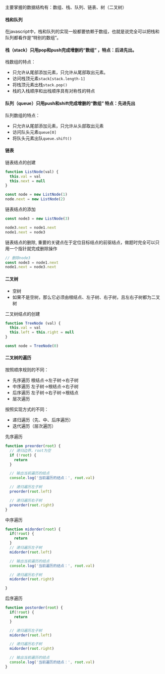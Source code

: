 主要掌握的数据结构有：数组、栈、队列、链表、树（二叉树）

#### 栈和队列

在javascript中，栈和队列的实现一般都要依赖于数组，也就是说完全可以把栈和队列都看作是“特别的数组”。

#### 栈（stack）只用pop和push完成增删的“数组” ，特点：后进先出。

栈数组的特点：

* 只允许从尾部添加元素，只允许从尾部取出元素。
* 访问栈顶元素`stack[stack.length-1]`
* 将栈顶元素出栈`stack.pop()`
* 栈的入栈顺序和出栈顺序具有对称性的特点

#### 队列（queue）只用push和shift完成增删的“数组” 特点：先进先出

队列数组的特点：

* 只允许从尾部添加元素，只允许从头部取出元素
* 访问队头元素`queue[0]`
* 将队头元素出队`queue.shift()`


#### 链表

链表结点的创建

```js
function ListNode(val) {
  this.val = val
  this.next = null
}

const node = new ListNode(1)
node.next = new ListNode(2)
```

链表结点的添加

```js
const node3 = new ListNode(3)

node3.next = node1.next
node1.next = node3
```

链表结点的删除, 重要的关键点在于定位目标结点的前驱结点，做题时完全可以只用一个指针就完成删除操作

```js
// 删除node3
const node3 = node1.next
node1.next = node3.next
```

#### 二叉树

* 空树
* 如果不是空树，那么它必须由根结点、左子树、右子树，且左右子树都为二叉树

二叉树结点的创建

```js
function TreeNode (val) {
  this.val = val
  this.left = this.right = null
}

const node = TreeNode(0)
```


#### 二叉树的遍历

按照顺序规则的不同：
* 先序遍历 根结点->左子树->右子树
* 中序遍历 左子树->根结点->右子树
* 后序遍历 左子树->右子树->根结点
* 层次遍历

按照实现方式的不同：

* 递归遍历（先、中、后序遍历）
* 迭代遍历（层次遍历）

先序遍历

```js
function preorder(root) {
  // 递归边界，root为空
  if (!root) {
    return 
  }

  // 输出当前遍历的结点
  console.log('当前遍历的结点：', root.val)

  // 递归遍历左子树 
  preorder(root.left)

  // 递归遍历右子树  
  preorder(root.right)
}
```

中序遍历

```js
function midorder(root) {
  if(!root) {
    return 
  }
  // 递归遍历左子树
  midorder(root.left)

  // 输出当前遍历的结点
  console.log('当前遍历的结点：', root.val)

  // 递归遍历右子树   
  midorder(root.right)

}
```

后序遍历

```js
function postorder(root) {
  if(!root) {
    return 
  }

  // 递归遍历左子树
  midorder(root.left)

  // 递归遍历右子树   
  midorder(root.right)

  // 输出当前遍历的结点
  console.log('当前遍历的结点：', root.val)
}
```
